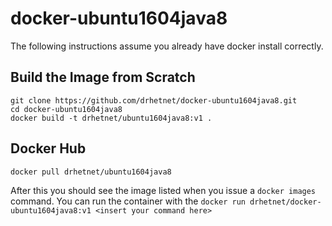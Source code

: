 # docker-ubuntu1604java8
The following instructions assume you already have docker install correctly. 

## Build the Image from Scratch
```
git clone https://github.com/drhetnet/docker-ubuntu1604java8.git
cd docker-ubuntu1604java8
docker build -t drhetnet/ubuntu1604java8:v1 .
```

## Docker Hub
```
docker pull drhetnet/ubuntu1604java8
```

After this you should see the image listed when you issue a `docker images` command. You can run the container with the `docker run drhetnet/docker-ubuntu1604java8:v1 <insert your command here>`
